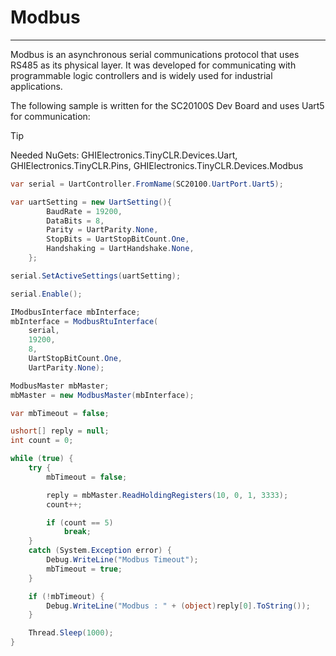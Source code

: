 # Modbus
---
Modbus is an asynchronous serial communications protocol that uses RS485 as its physical layer. It was developed for communicating with programmable logic controllers and is widely used for industrial applications.

The following sample is written for the SC20100S Dev Board and uses Uart5 for communication:

>[!Tip]
>Needed NuGets: GHIElectronics.TinyCLR.Devices.Uart, GHIElectronics.TinyCLR.Pins, GHIElectronics.TinyCLR.Devices.Modbus

```cs
var serial = UartController.FromName(SC20100.UartPort.Uart5);

var uartSetting = new UartSetting(){
        BaudRate = 19200,
        DataBits = 8,
        Parity = UartParity.None,
        StopBits = UartStopBitCount.One,
        Handshaking = UartHandshake.None,
    };

serial.SetActiveSettings(uartSetting);

serial.Enable();

IModbusInterface mbInterface;
mbInterface = ModbusRtuInterface(
    serial,
    19200,
    8,
    UartStopBitCount.One,
    UartParity.None);

ModbusMaster mbMaster;
mbMaster = new ModbusMaster(mbInterface);

var mbTimeout = false;

ushort[] reply = null;
int count = 0;

while (true) {
    try {
        mbTimeout = false;

        reply = mbMaster.ReadHoldingRegisters(10, 0, 1, 3333);
        count++;

        if (count == 5)
            break;
    }
    catch (System.Exception error) {
        Debug.WriteLine("Modbus Timeout");
        mbTimeout = true;
    }

    if (!mbTimeout) {
        Debug.WriteLine("Modbus : " + (object)reply[0].ToString());
    }

    Thread.Sleep(1000);
}
```
